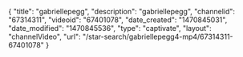 {
    "title": "gabriellepegg",
    "description": "gabriellepegg",
    "channelid": "67314311",
    "videoid": "67401078",
    "date_created": "1470845031",
    "date_modified": "1470845536",
    "type": "captivate",
    "layout": "channelVideo",
    "url": "\/star-search\/gabriellepegg4-mp4\/67314311-67401078"
}